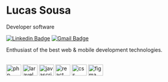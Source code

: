 # Lucas Sousa

Developer software 


[![Linkedin Badge](https://img.shields.io/badge/-Lucas%20Sousa-00875f?style=flat-square&logo=Linkedin&logoColor=white&link=hhttps://www.linkedin.com/in/lucas-sousa-a10474212/)](https://www.linkedin.com/in/lucas-sousa-a10474212/) 
[![Gmail Badge](https://img.shields.io/badge/-devlucassousa@gmail.com-00875f?style=flat-square&logo=Gmail&logoColor=white&link=mailto:devlucassousa@gmail.com)](mailto:devlucassousa@gmail.com)

Enthusiast of the best web & mobile development technologies.

<div style="display: inline_block"><br>
  <img align="center" alt="php" height="30" width="40" src="https://cdn.jsdelivr.net/gh/devicons/devicon/icons/php/php-plain.svg">
  <img align="center" alt="laravel" height="30" width="40" src="https://cdn.jsdelivr.net/gh/devicons/devicon/icons/laravel/laravel-plain.svg">
  <img align="center" alt="javascript" height="30" width="40" src="https://cdn.jsdelivr.net/gh/devicons/devicon/icons/javascript/javascript-plain.svg">
  <img align="center" alt="react" height="30" width="40" src="https://cdn.jsdelivr.net/gh/devicons/devicon/icons/react/react-original.svg">
  <img align="center" alt="css" height="30" width="40" src="https://cdn.jsdelivr.net/gh/devicons/devicon/icons/css3/css3-plain.svg">
  <img align="center" alt="figma" height="30" width="40" src="https://cdn.jsdelivr.net/gh/devicons/devicon/icons/figma/figma-original.svg">
</div>
